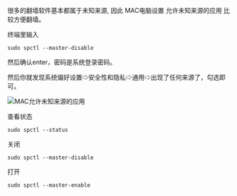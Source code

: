 很多的翻墙软件基本都属于未知来源, 因此 MAC电脑设置 允许未知来源的应用 比较方便翻墙。

终端里输入

`sudo spctl --master-disable`

然后确认enter，密码是系统登录密码。

然后你就发现系统偏好设置⇨安全性和隐私⇨通用⇨出现了任何来源了，勾选即可。

![MAC允许未知来源的应用](https://raw.githubusercontent.com/bannedbook/fanqiang/master/v2ss/images/mac-allow-unkown-app.webp)

查看状态

`sudo spctl --status`

关闭

`sudo spctl --master-disable`

打开

`sudo spctl --master-enable`
